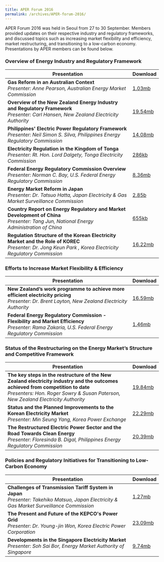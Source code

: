 ```yaml
---
title: APER Forum 2016
permalink: /archives/APER-forum-2016/
---
```

<style>
  table th:first-of-type {width: 85%}
  table th:nth-of-type(2) {width: 15%}
</style>
APER Forum 2016 was held in Seoul from 27 to 30 September. Members provided updates on their respective industry and regulatory frameworks, and discussed topics such as increasing market flexibility and efficiency, market restructuring, and transitioning to a low-carbon economy. Presentations by APER members can be found below.

### **Overview of Energy Industry and Regulatory Framework**

| **Presentation** | **Download** |
|---|:----|
| **Gas Reform in an Australian Context**<br>*Presenter: Anne Pearson, Australian Energy Market Commission* | [1.03mb](/files/2016-00-australia.pdf) |
| **Overview of the New Zealand Energy Industry and Regulatory Framework**<br>*Presenter: Carl Hansen, New Zealand Electricity Authority* | [19.54mb](/files/2016-00-newzealand.pdf) |
| **Philippines' Electric Power Regulatory Framework**<br>*Presenter: Neil Simon S. Silva, Philippines Energy Regulatory Commission* | [14.08mb](/files/2016-00-philippines.pdf) |
| **Electricity Regulation in the Kingdom of Tonga**<br>*Presenter: Rt. Hon. Lord Dalgety, Tonga Electricity Commission* | [286kb](/files/2016-00-tonga.pdf) |
| **Federal Energy Regulatory Commission Overview**<br>*Presenter: Norman C. Bay, U.S. Federal Energy Regulatory Commission* | [8.36mb](/files/2016-00-us.pdf) |
| **Energy Market Reform in Japan**<br>*Presenter: Dr. Tatsuo Hatta, Japan Electricity & Gas Market Surveillance Commission* | [2.85b](/files/2016-00-japan.pdf) |
| **Country Report on Energy Regulatory and Market Development of China**<br>*Presenter: Tang Jun, National Energy Administration of China* | [655kb](/files/2016-00-china.pdf) |
| **Regulation Structure of the Korean Electricity Market and the Role of KOREC**<br>*Presenter: Dr. Jong Keun Park , Korea Electricity Regulatory Commission* | [16.22mb](/files/2016-00-korea.pdf) |

### **Efforts to Increase Market Flexibility & Efficiency**

| **Presentation** | **Download** |
|---|:----|
| **New Zealand’s work programme to achieve more efficient electricity pricing**<br>*Presenter: Dr. Brent Layton, New Zealand Electricity Authority* | [16.59mb](/files/2016-01-newzealand.pdf) |
| **Federal Energy Regulatory Commission - Flexibility and Market Efficiency**<br>*Presenter: Rama Zakaria, U.S. Federal Energy Regulatory Commission* | [1.46mb](/files/2016-01-us.pdf) |

### **Status of the Restructuring on the Energy Market’s Structure and Competitive Framework**

| **Presentation** | **Download** |
|---|:----|
| **The key steps in the restructure of the New Zealand electricity industry and the outcomes achieved from competition to date**<br>*Presenters: Hon. Roger Sowry & Susan Paterson, New Zealand Electricity Authority* | [19.84mb](/files/2016-02-newzealand.pdf) |
| **Status and the Planned Improvements to the Korean Electricity Market**<br>*Presenter: Min Seung Yang, Korea Power Exchange* | [22.29mb](/files/2016-02-korea.pdf) |
| **The Restructured Electric Power Sector and the Road Towards Clean Energy**<br>*Presenter: Floresinda B. Digal, Philippines Energy Regulatory Commission* | [20.39mb](/files/2016-02-philippines.pdf) |

### **Policies and Regulatory Initiatives for Transitioning to Low-Carbon Economy**

| **Presentation** | **Download** |
|---|:----|
| **Challenges of Transmission Tariff System in Japan**<br>*Presenter: Takehiko Matsuo, Japan Electricity & Gas Market Surveillance Commission* | [1.27mb](/files/2016-03-japan.pdf) |
| **The Present and Future of the KEPCO's Power Grid**<br>*Presenter: Dr. Young-jin Won, Korea Electric Power Corporation* | [23.09mb](/files/2016-03-korea.pdf) |
| **Developments in the Singapore Electricity Market**<br>*Presenter: Soh Sai Bor, Energy Market Authority of Singapore* | [9.74mb](/files/2016-03-singapore.pdf) |
